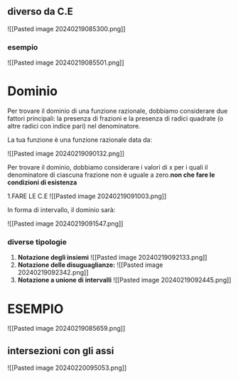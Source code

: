  ## diverso da C.E
![[Pasted image 20240219085300.png]]

### esempio
![[Pasted image 20240219085501.png]]


# Dominio
  
Per trovare il dominio di una funzione razionale, dobbiamo considerare due fattori principali: la presenza di frazioni e la presenza di radici quadrate (o altre radici con indice pari) nel denominatore.

La tua funzione è una funzione razionale data da:

![[Pasted image 20240219090132.png]]

Per trovare il dominio, dobbiamo considerare i valori di x per i quali il denominatore di ciascuna frazione non è uguale a zero.**non che fare le condizioni di esistenza**  

1.FARE LE C.E
![[Pasted image 20240219091003.png]]


In forma di intervallo, il dominio sarà:

![[Pasted image 20240219091547.png]]

### diverse tipologie 
1. **Notazione degli insiemi**
![[Pasted image 20240219092133.png]]
2. **Notazione delle disuguaglianze:**
![[Pasted image 20240219092342.png]]
3. **Notazione a unione di intervalli**
![[Pasted image 20240219092445.png]]
	
# ESEMPIO
![[Pasted image 20240219085659.png]]



## intersezioni con gli assi


![[Pasted image 20240220095053.png]]
